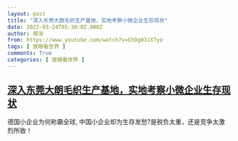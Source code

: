 ```yaml
---
layout: post
title: "深入东莞大朗毛织生产基地，实地考察小微企业生存现状"
date: 2022-03-24T05:30:02.000Z
author: 胡涂
from: https://www.youtube.com/watch?v=GtOg0JiX7yo
tags: [ 放眼看世界 ]
comments: True
categories: [ 放眼看世界 ]
---
```

<!--1648099802000-->
[深入东莞大朗毛织生产基地，实地考察小微企业生存现状](https://www.youtube.com/watch?v=GtOg0JiX7yo)
------

<div>
德国小企业为何称霸全球, 中国小企业却为生存发愁?是税负太重，还是竞争太激烈所致！
</div>
